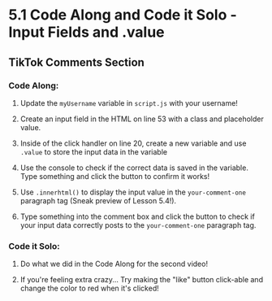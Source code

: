 # 5.1 Code Along and Code it Solo - Input Fields and .value
## TikTok Comments Section

### Code Along:

1. Update the `myUsername` variable in `script.js` with your username!

2. Create an input field in the HTML on line 53 with a class and placeholder value. 

3. Inside of the click handler on line 20, create a new variable and use `.value` to store the input data in the variable

4. Use the console to check if the correct data is saved in the variable. Type something and click the button to confirm it works!

5. Use `.innerhtml()` to display the input value in the `your-comment-one` paragraph tag (Sneak preview of Lesson 5.4!).

6. Type something into the comment box and click the button to check if your input data correctly posts to the `your-comment-one` paragraph tag.

### Code it Solo:

1. Do what we did in the Code Along for the second video!

2. If you're feeling extra crazy... Try making the "like" button click-able and change the color to red when it's clicked!